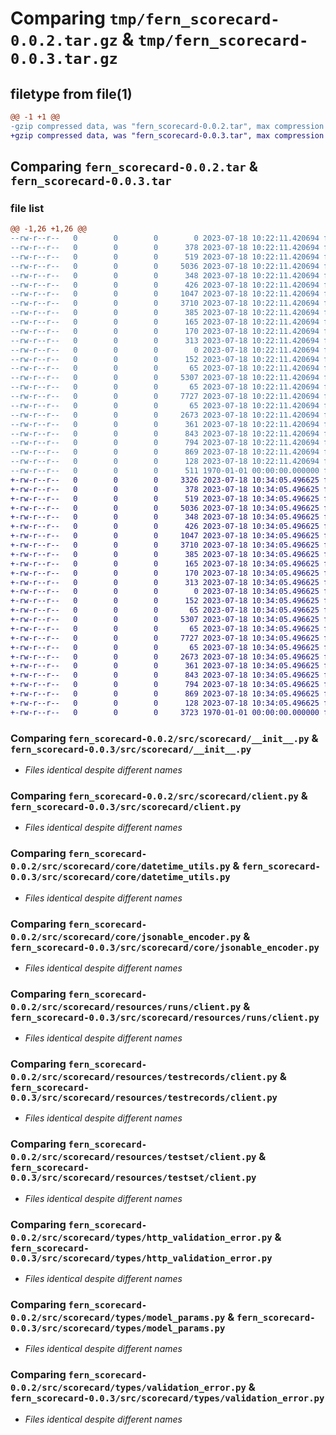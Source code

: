 # Comparing `tmp/fern_scorecard-0.0.2.tar.gz` & `tmp/fern_scorecard-0.0.3.tar.gz`

## filetype from file(1)

```diff
@@ -1 +1 @@
-gzip compressed data, was "fern_scorecard-0.0.2.tar", max compression
+gzip compressed data, was "fern_scorecard-0.0.3.tar", max compression
```

## Comparing `fern_scorecard-0.0.2.tar` & `fern_scorecard-0.0.3.tar`

### file list

```diff
@@ -1,26 +1,26 @@
--rw-r--r--   0        0        0        0 2023-07-18 10:22:11.420694 fern_scorecard-0.0.2/README.md
--rw-r--r--   0        0        0      378 2023-07-18 10:22:11.420694 fern_scorecard-0.0.2/pyproject.toml
--rw-r--r--   0        0        0      519 2023-07-18 10:22:11.420694 fern_scorecard-0.0.2/src/scorecard/__init__.py
--rw-r--r--   0        0        0     5036 2023-07-18 10:22:11.420694 fern_scorecard-0.0.2/src/scorecard/client.py
--rw-r--r--   0        0        0      348 2023-07-18 10:22:11.420694 fern_scorecard-0.0.2/src/scorecard/core/__init__.py
--rw-r--r--   0        0        0      426 2023-07-18 10:22:11.420694 fern_scorecard-0.0.2/src/scorecard/core/api_error.py
--rw-r--r--   0        0        0     1047 2023-07-18 10:22:11.420694 fern_scorecard-0.0.2/src/scorecard/core/datetime_utils.py
--rw-r--r--   0        0        0     3710 2023-07-18 10:22:11.420694 fern_scorecard-0.0.2/src/scorecard/core/jsonable_encoder.py
--rw-r--r--   0        0        0      385 2023-07-18 10:22:11.420694 fern_scorecard-0.0.2/src/scorecard/core/remove_none_from_headers.py
--rw-r--r--   0        0        0      165 2023-07-18 10:22:11.420694 fern_scorecard-0.0.2/src/scorecard/environment.py
--rw-r--r--   0        0        0      170 2023-07-18 10:22:11.420694 fern_scorecard-0.0.2/src/scorecard/errors/__init__.py
--rw-r--r--   0        0        0      313 2023-07-18 10:22:11.420694 fern_scorecard-0.0.2/src/scorecard/errors/unprocessable_entity_error.py
--rw-r--r--   0        0        0        0 2023-07-18 10:22:11.420694 fern_scorecard-0.0.2/src/scorecard/py.typed
--rw-r--r--   0        0        0      152 2023-07-18 10:22:11.420694 fern_scorecard-0.0.2/src/scorecard/resources/__init__.py
--rw-r--r--   0        0        0       65 2023-07-18 10:22:11.420694 fern_scorecard-0.0.2/src/scorecard/resources/runs/__init__.py
--rw-r--r--   0        0        0     5307 2023-07-18 10:22:11.420694 fern_scorecard-0.0.2/src/scorecard/resources/runs/client.py
--rw-r--r--   0        0        0       65 2023-07-18 10:22:11.420694 fern_scorecard-0.0.2/src/scorecard/resources/testrecords/__init__.py
--rw-r--r--   0        0        0     7727 2023-07-18 10:22:11.420694 fern_scorecard-0.0.2/src/scorecard/resources/testrecords/client.py
--rw-r--r--   0        0        0       65 2023-07-18 10:22:11.420694 fern_scorecard-0.0.2/src/scorecard/resources/testset/__init__.py
--rw-r--r--   0        0        0     2673 2023-07-18 10:22:11.420694 fern_scorecard-0.0.2/src/scorecard/resources/testset/client.py
--rw-r--r--   0        0        0      361 2023-07-18 10:22:11.420694 fern_scorecard-0.0.2/src/scorecard/types/__init__.py
--rw-r--r--   0        0        0      843 2023-07-18 10:22:11.420694 fern_scorecard-0.0.2/src/scorecard/types/http_validation_error.py
--rw-r--r--   0        0        0      794 2023-07-18 10:22:11.420694 fern_scorecard-0.0.2/src/scorecard/types/model_params.py
--rw-r--r--   0        0        0      869 2023-07-18 10:22:11.420694 fern_scorecard-0.0.2/src/scorecard/types/validation_error.py
--rw-r--r--   0        0        0      128 2023-07-18 10:22:11.420694 fern_scorecard-0.0.2/src/scorecard/types/validation_error_loc_item.py
--rw-r--r--   0        0        0      511 1970-01-01 00:00:00.000000 fern_scorecard-0.0.2/PKG-INFO
+-rw-r--r--   0        0        0     3326 2023-07-18 10:34:05.496625 fern_scorecard-0.0.3/README.md
+-rw-r--r--   0        0        0      378 2023-07-18 10:34:05.496625 fern_scorecard-0.0.3/pyproject.toml
+-rw-r--r--   0        0        0      519 2023-07-18 10:34:05.496625 fern_scorecard-0.0.3/src/scorecard/__init__.py
+-rw-r--r--   0        0        0     5036 2023-07-18 10:34:05.496625 fern_scorecard-0.0.3/src/scorecard/client.py
+-rw-r--r--   0        0        0      348 2023-07-18 10:34:05.496625 fern_scorecard-0.0.3/src/scorecard/core/__init__.py
+-rw-r--r--   0        0        0      426 2023-07-18 10:34:05.496625 fern_scorecard-0.0.3/src/scorecard/core/api_error.py
+-rw-r--r--   0        0        0     1047 2023-07-18 10:34:05.496625 fern_scorecard-0.0.3/src/scorecard/core/datetime_utils.py
+-rw-r--r--   0        0        0     3710 2023-07-18 10:34:05.496625 fern_scorecard-0.0.3/src/scorecard/core/jsonable_encoder.py
+-rw-r--r--   0        0        0      385 2023-07-18 10:34:05.496625 fern_scorecard-0.0.3/src/scorecard/core/remove_none_from_headers.py
+-rw-r--r--   0        0        0      165 2023-07-18 10:34:05.496625 fern_scorecard-0.0.3/src/scorecard/environment.py
+-rw-r--r--   0        0        0      170 2023-07-18 10:34:05.496625 fern_scorecard-0.0.3/src/scorecard/errors/__init__.py
+-rw-r--r--   0        0        0      313 2023-07-18 10:34:05.496625 fern_scorecard-0.0.3/src/scorecard/errors/unprocessable_entity_error.py
+-rw-r--r--   0        0        0        0 2023-07-18 10:34:05.496625 fern_scorecard-0.0.3/src/scorecard/py.typed
+-rw-r--r--   0        0        0      152 2023-07-18 10:34:05.496625 fern_scorecard-0.0.3/src/scorecard/resources/__init__.py
+-rw-r--r--   0        0        0       65 2023-07-18 10:34:05.496625 fern_scorecard-0.0.3/src/scorecard/resources/runs/__init__.py
+-rw-r--r--   0        0        0     5307 2023-07-18 10:34:05.496625 fern_scorecard-0.0.3/src/scorecard/resources/runs/client.py
+-rw-r--r--   0        0        0       65 2023-07-18 10:34:05.496625 fern_scorecard-0.0.3/src/scorecard/resources/testrecords/__init__.py
+-rw-r--r--   0        0        0     7727 2023-07-18 10:34:05.496625 fern_scorecard-0.0.3/src/scorecard/resources/testrecords/client.py
+-rw-r--r--   0        0        0       65 2023-07-18 10:34:05.496625 fern_scorecard-0.0.3/src/scorecard/resources/testset/__init__.py
+-rw-r--r--   0        0        0     2673 2023-07-18 10:34:05.496625 fern_scorecard-0.0.3/src/scorecard/resources/testset/client.py
+-rw-r--r--   0        0        0      361 2023-07-18 10:34:05.496625 fern_scorecard-0.0.3/src/scorecard/types/__init__.py
+-rw-r--r--   0        0        0      843 2023-07-18 10:34:05.496625 fern_scorecard-0.0.3/src/scorecard/types/http_validation_error.py
+-rw-r--r--   0        0        0      794 2023-07-18 10:34:05.496625 fern_scorecard-0.0.3/src/scorecard/types/model_params.py
+-rw-r--r--   0        0        0      869 2023-07-18 10:34:05.496625 fern_scorecard-0.0.3/src/scorecard/types/validation_error.py
+-rw-r--r--   0        0        0      128 2023-07-18 10:34:05.496625 fern_scorecard-0.0.3/src/scorecard/types/validation_error_loc_item.py
+-rw-r--r--   0        0        0     3723 1970-01-01 00:00:00.000000 fern_scorecard-0.0.3/PKG-INFO
```

### Comparing `fern_scorecard-0.0.2/src/scorecard/__init__.py` & `fern_scorecard-0.0.3/src/scorecard/__init__.py`

 * *Files identical despite different names*

### Comparing `fern_scorecard-0.0.2/src/scorecard/client.py` & `fern_scorecard-0.0.3/src/scorecard/client.py`

 * *Files identical despite different names*

### Comparing `fern_scorecard-0.0.2/src/scorecard/core/datetime_utils.py` & `fern_scorecard-0.0.3/src/scorecard/core/datetime_utils.py`

 * *Files identical despite different names*

### Comparing `fern_scorecard-0.0.2/src/scorecard/core/jsonable_encoder.py` & `fern_scorecard-0.0.3/src/scorecard/core/jsonable_encoder.py`

 * *Files identical despite different names*

### Comparing `fern_scorecard-0.0.2/src/scorecard/resources/runs/client.py` & `fern_scorecard-0.0.3/src/scorecard/resources/runs/client.py`

 * *Files identical despite different names*

### Comparing `fern_scorecard-0.0.2/src/scorecard/resources/testrecords/client.py` & `fern_scorecard-0.0.3/src/scorecard/resources/testrecords/client.py`

 * *Files identical despite different names*

### Comparing `fern_scorecard-0.0.2/src/scorecard/resources/testset/client.py` & `fern_scorecard-0.0.3/src/scorecard/resources/testset/client.py`

 * *Files identical despite different names*

### Comparing `fern_scorecard-0.0.2/src/scorecard/types/http_validation_error.py` & `fern_scorecard-0.0.3/src/scorecard/types/http_validation_error.py`

 * *Files identical despite different names*

### Comparing `fern_scorecard-0.0.2/src/scorecard/types/model_params.py` & `fern_scorecard-0.0.3/src/scorecard/types/model_params.py`

 * *Files identical despite different names*

### Comparing `fern_scorecard-0.0.2/src/scorecard/types/validation_error.py` & `fern_scorecard-0.0.3/src/scorecard/types/validation_error.py`

 * *Files identical despite different names*


